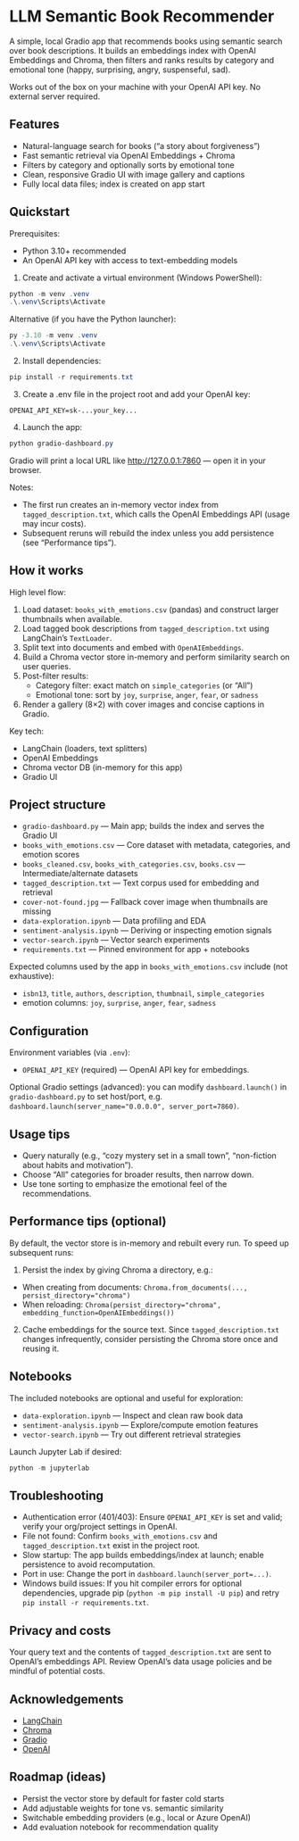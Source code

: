 # LLM Semantic Book Recommender

A simple, local Gradio app that recommends books using semantic search over book descriptions. It builds an embeddings index with OpenAI Embeddings and Chroma, then filters and ranks results by category and emotional tone (happy, surprising, angry, suspenseful, sad).

Works out of the box on your machine with your OpenAI API key. No external server required.

## Features

- Natural-language search for books (“a story about forgiveness”)
- Fast semantic retrieval via OpenAI Embeddings + Chroma
- Filters by category and optionally sorts by emotional tone
- Clean, responsive Gradio UI with image gallery and captions
- Fully local data files; index is created on app start

## Quickstart

Prerequisites:

- Python 3.10+ recommended
- An OpenAI API key with access to text-embedding models

1) Create and activate a virtual environment (Windows PowerShell):

```powershell
python -m venv .venv
.\.venv\Scripts\Activate
```

Alternative (if you have the Python launcher):

```powershell
py -3.10 -m venv .venv
.\.venv\Scripts\Activate
```

2) Install dependencies:

```powershell
pip install -r requirements.txt
```

3) Create a .env file in the project root and add your OpenAI key:

```
OPENAI_API_KEY=sk-...your_key...
```

4) Launch the app:

```powershell
python gradio-dashboard.py
```

Gradio will print a local URL like http://127.0.0.1:7860 — open it in your browser.

Notes:
- The first run creates an in-memory vector index from `tagged_description.txt`, which calls the OpenAI Embeddings API (usage may incur costs).
- Subsequent reruns will rebuild the index unless you add persistence (see “Performance tips”).

## How it works

High level flow:

1. Load dataset: `books_with_emotions.csv` (pandas) and construct larger thumbnails when available.
2. Load tagged book descriptions from `tagged_description.txt` using LangChain’s `TextLoader`.
3. Split text into documents and embed with `OpenAIEmbeddings`.
4. Build a Chroma vector store in-memory and perform similarity search on user queries.
5. Post-filter results:
	- Category filter: exact match on `simple_categories` (or “All”)
	- Emotional tone: sort by `joy`, `surprise`, `anger`, `fear`, or `sadness`
6. Render a gallery (8×2) with cover images and concise captions in Gradio.

Key tech:
- LangChain (loaders, text splitters)
- OpenAI Embeddings
- Chroma vector DB (in-memory for this app)
- Gradio UI

## Project structure

- `gradio-dashboard.py` — Main app; builds the index and serves the Gradio UI
- `books_with_emotions.csv` — Core dataset with metadata, categories, and emotion scores
- `books_cleaned.csv`, `books_with_categories.csv`, `books.csv` — Intermediate/alternate datasets
- `tagged_description.txt` — Text corpus used for embedding and retrieval
- `cover-not-found.jpg` — Fallback cover image when thumbnails are missing
- `data-exploration.ipynb` — Data profiling and EDA
- `sentiment-analysis.ipynb` — Deriving or inspecting emotion signals
- `vector-search.ipynb` — Vector search experiments
- `requirements.txt` — Pinned environment for app + notebooks

Expected columns used by the app in `books_with_emotions.csv` include (not exhaustive):

- `isbn13`, `title`, `authors`, `description`, `thumbnail`, `simple_categories`
- emotion columns: `joy`, `surprise`, `anger`, `fear`, `sadness`

## Configuration

Environment variables (via `.env`):

- `OPENAI_API_KEY` (required) — OpenAI API key for embeddings.

Optional Gradio settings (advanced): you can modify `dashboard.launch()` in `gradio-dashboard.py` to set host/port, e.g. `dashboard.launch(server_name="0.0.0.0", server_port=7860)`.

## Usage tips

- Query naturally (e.g., “cozy mystery set in a small town”, “non-fiction about habits and motivation”).
- Choose “All” categories for broader results, then narrow down.
- Use tone sorting to emphasize the emotional feel of the recommendations.

## Performance tips (optional)

By default, the vector store is in-memory and rebuilt every run. To speed up subsequent runs:

1) Persist the index by giving Chroma a directory, e.g.:
- When creating from documents: `Chroma.from_documents(..., persist_directory="chroma")`
- When reloading: `Chroma(persist_directory="chroma", embedding_function=OpenAIEmbeddings())`

2) Cache embeddings for the source text. Since `tagged_description.txt` changes infrequently, consider persisting the Chroma store once and reusing it.

## Notebooks

The included notebooks are optional and useful for exploration:

- `data-exploration.ipynb` — Inspect and clean raw book data
- `sentiment-analysis.ipynb` — Explore/compute emotion features
- `vector-search.ipynb` — Try out different retrieval strategies

Launch Jupyter Lab if desired:

```powershell
python -m jupyterlab
```

## Troubleshooting

- Authentication error (401/403): Ensure `OPENAI_API_KEY` is set and valid; verify your org/project settings in OpenAI.
- File not found: Confirm `books_with_emotions.csv` and `tagged_description.txt` exist in the project root.
- Slow startup: The app builds embeddings/index at launch; enable persistence to avoid recomputation.
- Port in use: Change the port in `dashboard.launch(server_port=...)`.
- Windows build issues: If you hit compiler errors for optional dependencies, upgrade pip (`python -m pip install -U pip`) and retry `pip install -r requirements.txt`.

## Privacy and costs

Your query text and the contents of `tagged_description.txt` are sent to OpenAI’s embeddings API. Review OpenAI’s data usage policies and be mindful of potential costs.

## Acknowledgements

- [LangChain](https://github.com/langchain-ai/langchain)
- [Chroma](https://www.trychroma.com/)
- [Gradio](https://www.gradio.app/)
- [OpenAI](https://platform.openai.com/)

## Roadmap (ideas)

- Persist the vector store by default for faster cold starts
- Add adjustable weights for tone vs. semantic similarity
- Switchable embedding providers (e.g., local or Azure OpenAI)
- Add evaluation notebook for recommendation quality

